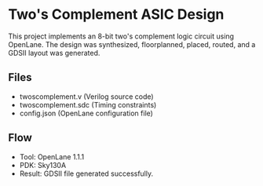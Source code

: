 # Two's Complement ASIC Design

This project implements an 8-bit two's complement logic circuit using OpenLane.
The design was synthesized, floorplanned, placed, routed, and a GDSII layout was generated.

## Files
- twoscomplement.v (Verilog source code)
- twoscomplement.sdc (Timing constraints)
- config.json (OpenLane configuration file)

## Flow
- Tool: OpenLane 1.1.1
- PDK: Sky130A
- Result: GDSII file generated successfully.
